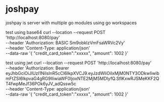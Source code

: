 # joshpay
joshpay is server with multiple go modules using go workspaces


test using base64
curl --location --request POST 'http://localhost:8080/pay' \
--header 'Authorization: BASIC Sm9obklzVmFsaWRVc2Vy' \
--header 'Content-Type: application/json' \
--data-raw '{
"credit_card_token":"xxxxx",
"amount": 1002
}’

test using jwt
curl --location --request POST 'http://localhost:8080/pay' \
--header 'Authorization: Bearer eyJhbGciOiJIUzI1NiIsInR5cCI6IkpXVCJ9.eyJzdWIiOiIxMjM0NTY3ODkwIiwibmFtZSI6IkpvaG4gRG9lIiwiaWF0IjoxNTE2MjM5MDIyfQ.SflKxwRJSMeKKF2QT4fwpMeJf36POk6yJV_adQssw5c \
--header 'Content-Type: application/json' \
--data-raw '{
"credit_card_token":"xxxxx",
"amount": 1002
}'

